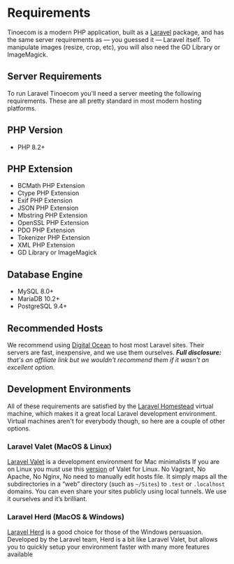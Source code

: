 # Requirements

Tinoecom is a modern PHP application, built as a [Laravel](https://laravel.com) package, and has the same server requirements as &mdash; you guessed it &mdash; Laravel itself. To manipulate images (resize, crop, etc), you will also need the GD Library or ImageMagick.

## Server Requirements

To run Laravel Tinoecom you'll need a server meeting the following requirements. These are all pretty standard in most modern hosting platforms.

## PHP Version
- PHP 8.2+

## PHP Extension
- BCMath PHP Extension
- Ctype PHP Extension
- Exif PHP Extension
- JSON PHP Extension
- Mbstring PHP Extension
- OpenSSL PHP Extension
- PDO PHP Extension
- Tokenizer PHP Extension
- XML PHP Extension
- GD Library or ImageMagick

## Database Engine
- MySQL 8.0+
- MariaDB 10.2+
- PostgreSQL 9.4+

## Recommended Hosts

We recommend using [Digital Ocean][do] to host most Laravel sites. Their servers are fast, inexpensive, and we use them ourselves. _**Full disclosure:** that's an affiliate link but we wouldn't recommend them if it wasn't an excellent option._

## Development Environments

All of these requirements are satisfied by the [Laravel Homestead][homestead] virtual machine, which makes it a great local Laravel development environment. Virtual machines aren't for everybody though, so here are a couple of other options.

### Laravel Valet (MacOS & Linux)

[Laravel Valet][valet] is a development environment for Mac minimalists If you are on Linux you must use this [version][valet_linux] of Valet for Linux. No Vagrant, No Apache, No Nginx, No need to manually edit hosts file. It simply maps all the subdirectories in a “web” directory (such as `~/Sites`) to `.test` or `.localhost` domains.
You can even share your sites publicly using local tunnels. We use it ourselves and it’s brilliant.

### Laravel Herd (MacOS & Windows)

[Laravel Herd][herd] is a good choice for those of the Windows persuasion. Developed by the Laravel team, Herd is a bit like Laravel Valet, but allows you to quickly setup your environment faster with many more features available

[do]: https://m.do.co/c/d6dca1691fb4
[homestead]: https://laravel.com/docs/homestead
[valet]: https://laravel.com/docs/valet
[herd]: https://herd.laravel.com/
[valet_linux]: https://cpriego.github.io/valet-linux
